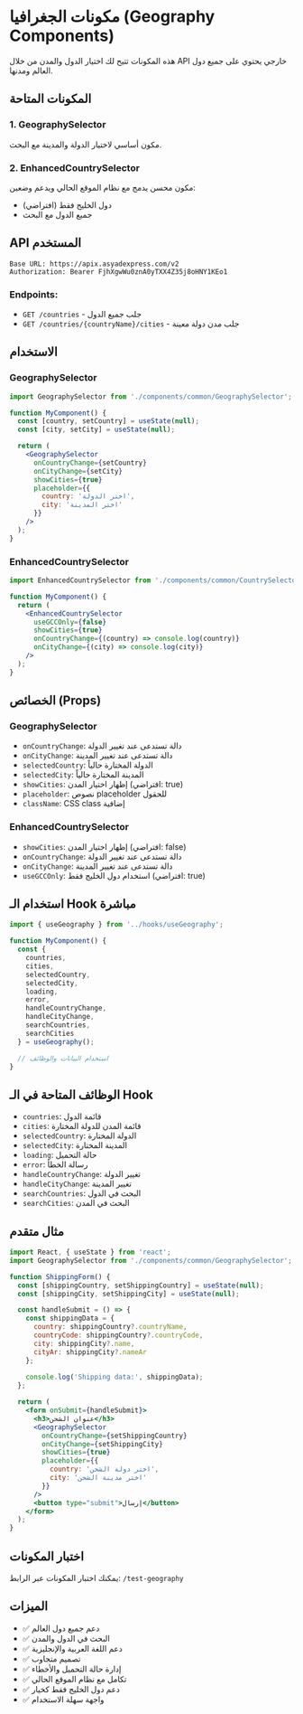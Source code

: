 # مكونات الجغرافيا (Geography Components)

هذه المكونات تتيح لك اختيار الدول والمدن من خلال API خارجي يحتوي على جميع دول العالم ومدنها.

## المكونات المتاحة

### 1. GeographySelector
مكون أساسي لاختيار الدولة والمدينة مع البحث.

### 2. EnhancedCountrySelector
مكون محسن يدمج مع نظام الموقع الحالي ويدعم وضعين:
- دول الخليج فقط (افتراضي)
- جميع الدول مع البحث

## API المستخدم

```
Base URL: https://apix.asyadexpress.com/v2
Authorization: Bearer FjhXgwWu0znA0yTXX4Z35j8oHNY1KEo1
```

### Endpoints:
- `GET /countries` - جلب جميع الدول
- `GET /countries/{countryName}/cities` - جلب مدن دولة معينة

## الاستخدام

### GeographySelector

```jsx
import GeographySelector from './components/common/GeographySelector';

function MyComponent() {
  const [country, setCountry] = useState(null);
  const [city, setCity] = useState(null);

  return (
    <GeographySelector
      onCountryChange={setCountry}
      onCityChange={setCity}
      showCities={true}
      placeholder={{
        country: 'اختر الدولة',
        city: 'اختر المدينة'
      }}
    />
  );
}
```

### EnhancedCountrySelector

```jsx
import EnhancedCountrySelector from './components/common/CountrySelector/EnhancedCountrySelector';

function MyComponent() {
  return (
    <EnhancedCountrySelector
      useGCCOnly={false}
      showCities={true}
      onCountryChange={(country) => console.log(country)}
      onCityChange={(city) => console.log(city)}
    />
  );
}
```

## الخصائص (Props)

### GeographySelector
- `onCountryChange`: دالة تستدعى عند تغيير الدولة
- `onCityChange`: دالة تستدعى عند تغيير المدينة
- `selectedCountry`: الدولة المختارة حالياً
- `selectedCity`: المدينة المختارة حالياً
- `showCities`: إظهار اختيار المدن (افتراضي: true)
- `placeholder`: نصوص placeholder للحقول
- `className`: CSS class إضافية

### EnhancedCountrySelector
- `showCities`: إظهار اختيار المدن (افتراضي: false)
- `onCountryChange`: دالة تستدعى عند تغيير الدولة
- `onCityChange`: دالة تستدعى عند تغيير المدينة
- `useGCCOnly`: استخدام دول الخليج فقط (افتراضي: true)

## استخدام الـ Hook مباشرة

```jsx
import { useGeography } from '../hooks/useGeography';

function MyComponent() {
  const {
    countries,
    cities,
    selectedCountry,
    selectedCity,
    loading,
    error,
    handleCountryChange,
    handleCityChange,
    searchCountries,
    searchCities
  } = useGeography();

  // استخدام البيانات والوظائف
}
```

## الوظائف المتاحة في الـ Hook

- `countries`: قائمة الدول
- `cities`: قائمة المدن للدولة المختارة
- `selectedCountry`: الدولة المختارة
- `selectedCity`: المدينة المختارة
- `loading`: حالة التحميل
- `error`: رسالة الخطأ
- `handleCountryChange`: تغيير الدولة
- `handleCityChange`: تغيير المدينة
- `searchCountries`: البحث في الدول
- `searchCities`: البحث في المدن

## مثال متقدم

```jsx
import React, { useState } from 'react';
import GeographySelector from './components/common/GeographySelector';

function ShippingForm() {
  const [shippingCountry, setShippingCountry] = useState(null);
  const [shippingCity, setShippingCity] = useState(null);

  const handleSubmit = () => {
    const shippingData = {
      country: shippingCountry?.countryName,
      countryCode: shippingCountry?.countryCode,
      city: shippingCity?.name,
      cityAr: shippingCity?.nameAr
    };
    
    console.log('Shipping data:', shippingData);
  };

  return (
    <form onSubmit={handleSubmit}>
      <h3>عنوان الشحن</h3>
      <GeographySelector
        onCountryChange={setShippingCountry}
        onCityChange={setShippingCity}
        showCities={true}
        placeholder={{
          country: 'اختر دولة الشحن',
          city: 'اختر مدينة الشحن'
        }}
      />
      <button type="submit">إرسال</button>
    </form>
  );
}
```

## اختبار المكونات

يمكنك اختبار المكونات عبر الرابط: `/test-geography`

## الميزات

- ✅ دعم جميع دول العالم
- ✅ البحث في الدول والمدن
- ✅ دعم اللغة العربية والإنجليزية
- ✅ تصميم متجاوب
- ✅ إدارة حالة التحميل والأخطاء
- ✅ تكامل مع نظام الموقع الحالي
- ✅ دعم دول الخليج فقط كخيار
- ✅ واجهة سهلة الاستخدام 